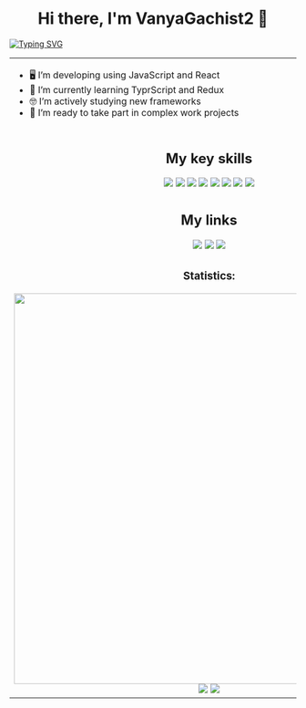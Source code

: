 <h1 align="center" >Hi there, I'm VanyaGachist2 👋</h1>
<a align="center" href="https://git.io/typing-svg"><img align="center" src="https://readme-typing-svg.herokuapp.com?font=Fira+Code&pause=1000&color=F3F751&random=false&width=435&lines=Web-developer" alt="Typing SVG" /></a>
<table>
  <tbody>
    <tr>
      <td>
        <ul>
          <li>🖥️ I’m developing using JavaScript and React</li>
          <li>🔭 I’m currently learning TyprScript and Redux</li>
          <li>🤓 I’m actively studying new frameworks</li>
          <li>🫡 I’m ready to take part in complex work projects</li>
        </ul>
      </td>
    </tr>
    <tr>
      <td>
        <h2 align="center">My key skills</h2>
        <div align="center">
          <img src="https://img.shields.io/badge/html5-%23E34F26.svg?style=for-the-badge&logo=html5&logoColor=white">
          <img src="https://img.shields.io/badge/css3-%231572B6.svg?style=for-the-badge&logo=css3&logoColor=white"/>
          <img src="https://img.shields.io/badge/javascript-%23323330.svg?style=for-the-badge&logo=javascript&logoColor=%23F7DF1E">
          <img src="https://img.shields.io/badge/MongoDB-%234ea94b.svg?style=for-the-badge&logo=mongodb&logoColor=white"/>
          <img src="https://img.shields.io/badge/node.js-6DA55F?style=for-the-badge&logo=node.js&logoColor=white"/>
          <img src="https://img.shields.io/badge/react-%2320232a.svg?style=for-the-badge&logo=react&logoColor=%2361DAFB"/>
          <img src="https://img.shields.io/badge/typescript-%23007ACC.svg?style=for-the-badge&logo=typescript&logoColor=white"/>
          <img src="https://img.shields.io/badge/git-%23F05033.svg?style=for-the-badge&logo=git&logoColor=white"/>
        </div>
      </td>
    </tr>
    <tr>
      <td>
        <h2 align="center">My links</h2>
        <div align="center">
          <a href="#"><img src="https://img.shields.io/badge/steam-%23000000.svg?style=for-the-badge&logo=steam&logoColor=white"/></a>
          <a href="#"><img src="https://img.shields.io/badge/Codewars-B1361E?style=for-the-badge&logo=codewars&logoColor=grey"/></a>
          <a href="#"><img src="https://img.shields.io/badge/Telegram-2CA5E0?style=for-the-badge&logo=telegram&logoColor=white"/></a>
        </div>
      </td>
    </tr>
    <tr>
      <td>
        <h3 align="center">Statistics:</h3>
        <div align="center">
          <img src="http://github-profile-summary-cards.vercel.app/api/cards/profile-details?username=VanyaGachist2&theme=default" width="685px"/>
          <img src="http://github-profile-summary-cards.vercel.app/api/cards/most-commit-language?username=VanyaGachist2&theme=default"/>
          <img src="http://github-profile-summary-cards.vercel.app/api/cards/stats?username=VanyaGachist2&theme=default"/>
        </div>
      </td>
    </tr>
  </tbody>
</table>